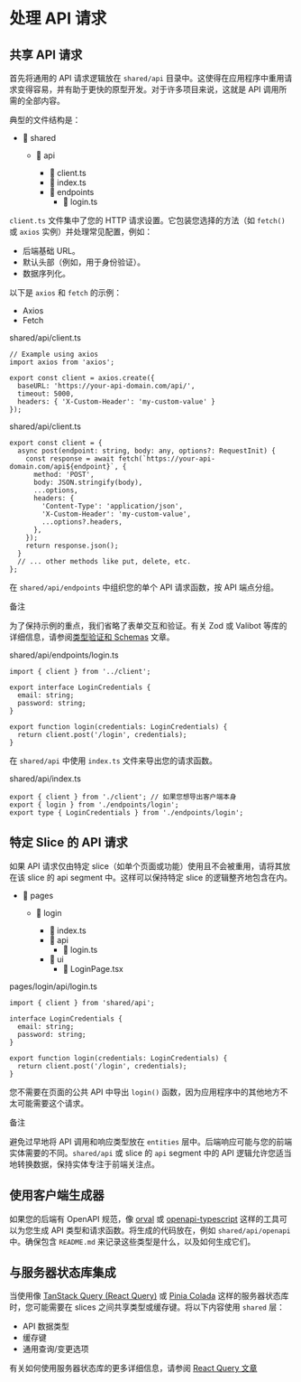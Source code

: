 # 处理 API 请求

## 共享 API 请求[​](#shared-api-requests "标题的直接链接")

首先将通用的 API 请求逻辑放在 `shared/api` 目录中。这使得在应用程序中重用请求变得容易，并有助于更快的原型开发。对于许多项目来说，这就是 API 调用所需的全部内容。

典型的文件结构是：

* 📂 shared

  <!-- -->

  * 📂 api

    <!-- -->

    * 📄 client.ts
    * 📄 index.ts
    * 📂 endpoints
      <!-- -->
      * 📄 login.ts

`client.ts` 文件集中了您的 HTTP 请求设置。它包装您选择的方法（如 `fetch()` 或 `axios` 实例）并处理常见配置，例如：

* 后端基础 URL。
* 默认头部（例如，用于身份验证）。
* 数据序列化。

以下是 `axios` 和 `fetch` 的示例：

* Axios
* Fetch

shared/api/client.ts

```
// Example using axios
import axios from 'axios';

export const client = axios.create({
  baseURL: 'https://your-api-domain.com/api/',
  timeout: 5000,
  headers: { 'X-Custom-Header': 'my-custom-value' }
});
```

shared/api/client.ts

```
export const client = {
  async post(endpoint: string, body: any, options?: RequestInit) {
    const response = await fetch(`https://your-api-domain.com/api${endpoint}`, {
      method: 'POST',
      body: JSON.stringify(body),
      ...options,
      headers: {
        'Content-Type': 'application/json',
        'X-Custom-Header': 'my-custom-value',
        ...options?.headers,
      },
    });
    return response.json();
  }
  // ... other methods like put, delete, etc.
};
```

在 `shared/api/endpoints` 中组织您的单个 API 请求函数，按 API 端点分组。

备注

为了保持示例的重点，我们省略了表单交互和验证。有关 Zod 或 Valibot 等库的详细信息，请参阅[类型验证和 Schemas](/documentation/zh/docs/guides/examples/types.md#type-validation-schemas-and-zod) 文章。

shared/api/endpoints/login.ts

```
import { client } from '../client';

export interface LoginCredentials {
  email: string;
  password: string;
}

export function login(credentials: LoginCredentials) {
  return client.post('/login', credentials);
}
```

在 `shared/api` 中使用 `index.ts` 文件来导出您的请求函数。

shared/api/index.ts

```
export { client } from './client'; // 如果您想导出客户端本身
export { login } from './endpoints/login';
export type { LoginCredentials } from './endpoints/login';
```

## 特定 Slice 的 API 请求[​](#slice-specific-api-requests "标题的直接链接")

如果 API 请求仅由特定 slice（如单个页面或功能）使用且不会被重用，请将其放在该 slice 的 api segment 中。这样可以保持特定 slice 的逻辑整齐地包含在内。

* 📂 pages

  <!-- -->

  * 📂 login

    <!-- -->

    * 📄 index.ts
    * 📂 api
      <!-- -->
      * 📄 login.ts
    * 📂 ui
      <!-- -->
      * 📄 LoginPage.tsx

pages/login/api/login.ts

```
import { client } from 'shared/api';

interface LoginCredentials {
  email: string;
  password: string;
}

export function login(credentials: LoginCredentials) {
  return client.post('/login', credentials);
}
```

您不需要在页面的公共 API 中导出 `login()` 函数，因为应用程序中的其他地方不太可能需要这个请求。

备注

避免过早地将 API 调用和响应类型放在 `entities` 层中。后端响应可能与您的前端实体需要的不同。`shared/api` 或 slice 的 `api` segment 中的 API 逻辑允许您适当地转换数据，保持实体专注于前端关注点。

## 使用客户端生成器[​](#client-generators "标题的直接链接")

如果您的后端有 OpenAPI 规范，像 [orval](https://orval.dev/) 或 [openapi-typescript](https://openapi-ts.dev/) 这样的工具可以为您生成 API 类型和请求函数。将生成的代码放在，例如 `shared/api/openapi` 中。确保包含 `README.md` 来记录这些类型是什么，以及如何生成它们。

## 与服务器状态库集成[​](#server-state-libraries "标题的直接链接")

当使用像 [TanStack Query (React Query)](https://tanstack.com/query/latest) 或 [Pinia Colada](https://pinia-colada.esm.dev/) 这样的服务器状态库时，您可能需要在 slices 之间共享类型或缓存键。将以下内容使用 `shared` 层：

* API 数据类型
* 缓存键
* 通用查询/变更选项

有关如何使用服务器状态库的更多详细信息，请参阅 [React Query 文章](/documentation/zh/docs/guides/tech/with-react-query.md)

